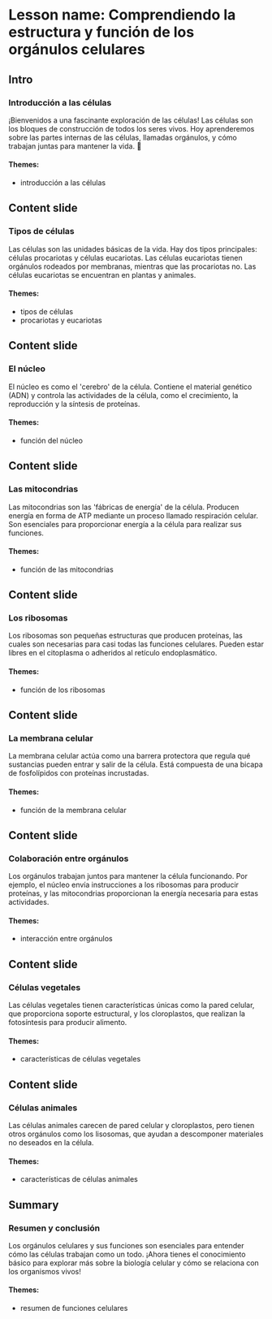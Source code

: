 # Lesson name: Comprendiendo la estructura y función de los orgánulos celulares

## Intro

### Introducción a las células

¡Bienvenidos a una fascinante exploración de las células! Las células son los bloques de construcción de todos los seres vivos. Hoy aprenderemos sobre las partes internas de las células, llamadas orgánulos, y cómo trabajan juntas para mantener la vida. 🌟

#### **Themes:**
- introducción a las células

## Content slide

### Tipos de células

Las células son las unidades básicas de la vida. Hay dos tipos principales: células procariotas y células eucariotas. Las células eucariotas tienen orgánulos rodeados por membranas, mientras que las procariotas no. Las células eucariotas se encuentran en plantas y animales.

#### **Themes:**
- tipos de células
- procariotas y eucariotas

## Content slide

### El núcleo

El núcleo es como el 'cerebro' de la célula. Contiene el material genético (ADN) y controla las actividades de la célula, como el crecimiento, la reproducción y la síntesis de proteínas.

#### **Themes:**
- función del núcleo

## Content slide

### Las mitocondrias

Las mitocondrias son las 'fábricas de energía' de la célula. Producen energía en forma de ATP mediante un proceso llamado respiración celular. Son esenciales para proporcionar energía a la célula para realizar sus funciones.

#### **Themes:**
- función de las mitocondrias

## Content slide

### Los ribosomas

Los ribosomas son pequeñas estructuras que producen proteínas, las cuales son necesarias para casi todas las funciones celulares. Pueden estar libres en el citoplasma o adheridos al retículo endoplasmático.

#### **Themes:**
- función de los ribosomas

## Content slide

### La membrana celular

La membrana celular actúa como una barrera protectora que regula qué sustancias pueden entrar y salir de la célula. Está compuesta de una bicapa de fosfolípidos con proteínas incrustadas.

#### **Themes:**
- función de la membrana celular

## Content slide

### Colaboración entre orgánulos

Los orgánulos trabajan juntos para mantener la célula funcionando. Por ejemplo, el núcleo envía instrucciones a los ribosomas para producir proteínas, y las mitocondrias proporcionan la energía necesaria para estas actividades.

#### **Themes:**
- interacción entre orgánulos

## Content slide

### Células vegetales

Las células vegetales tienen características únicas como la pared celular, que proporciona soporte estructural, y los cloroplastos, que realizan la fotosíntesis para producir alimento.

#### **Themes:**
- características de células vegetales

## Content slide

### Células animales

Las células animales carecen de pared celular y cloroplastos, pero tienen otros orgánulos como los lisosomas, que ayudan a descomponer materiales no deseados en la célula.

#### **Themes:**
- características de células animales

## Summary

### Resumen y conclusión

Los orgánulos celulares y sus funciones son esenciales para entender cómo las células trabajan como un todo. ¡Ahora tienes el conocimiento básico para explorar más sobre la biología celular y cómo se relaciona con los organismos vivos!

#### **Themes:**
- resumen de funciones celulares
